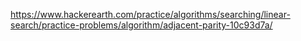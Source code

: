 https://www.hackerearth.com/practice/algorithms/searching/linear-search/practice-problems/algorithm/adjacent-parity-10c93d7a/
